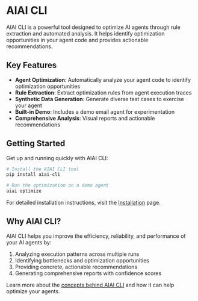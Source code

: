 # AIAI CLI

AIAI CLI is a powerful tool designed to optimize AI agents through rule extraction and automated analysis. It helps identify optimization opportunities in your agent code and provides actionable recommendations.

## Key Features

- **Agent Optimization**: Automatically analyze your agent code to identify optimization opportunities
- **Rule Extraction**: Extract optimization rules from agent execution traces
- **Synthetic Data Generation**: Generate diverse test cases to exercise your agent
- **Built-in Demo**: Includes a demo email agent for experimentation
- **Comprehensive Analysis**: Visual reports and actionable recommendations

## Getting Started

Get up and running quickly with AIAI CLI:

```bash
# Install the AIAI CLI tool
pip install aiai-cli

# Run the optimization on a demo agent
aiai optimize
```

For detailed installation instructions, visit the [Installation](getting-started/installation.md) page.

## Why AIAI CLI?

AIAI CLI helps you improve the efficiency, reliability, and performance of your AI agents by:

1. Analyzing execution patterns across multiple runs
2. Identifying bottlenecks and optimization opportunities
3. Providing concrete, actionable recommendations
4. Generating comprehensive reports with confidence scores

Learn more about the [concepts behind AIAI CLI](concepts/rule-extraction.md) and how it can help optimize your agents.
